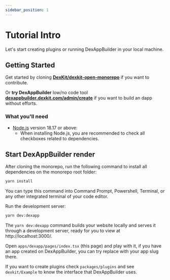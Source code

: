 ```yaml
---
sidebar_position: 1
---
```


# Tutorial Intro

Let's start creating plugins or running DexAppBuilder in your local machine.

## Getting Started

Get started by cloning **[DexKit/dexkit-open-monorepo](https://github.com/DexKit/dexkit-open-monorepo)** if you want to contribute.

Or **try DexAppBuilder** low/no code tool **[dexappbuilder.dexkit.com/admin/create](https://dexappbuilder.dexkit.com/admin/create)** if you want to build an dapp without efforts.

### What you'll need

- [Node.js](https://nodejs.org/en/download/) version 18.17 or above:
  - When installing Node.js, you are recommended to check all checkboxes related to dependencies.

## Start DexAppBuilder render

After cloning the monorepo, run the following command to install all dependencies on the monorepo root folder:

```bash
yarn install
```

You can type this command into Command Prompt, Powershell, Terminal, or any other integrated terminal of your code editor.

Run the development server:

```bash
yarn dev:dexapp
```

The `yarn dev:dexapp` command builds your website locally and serves it through a development server, ready for you to view at http://localhost:3000/.

Open `apps/dexapp/pages/index.tsx` (this page) and play with it, if you have an app created on DexAppBuilder, you can try replace with your app slug there.

If you want to create plugins check `packages/plugins` and see `dexkit/Example` to know the interface that DexAppBuilder uses.
